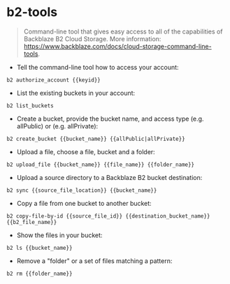 # b2-tools

> Command-line tool that gives easy access to all of the capabilities of Backblaze B2 Cloud Storage.
> More information: <https://www.backblaze.com/docs/cloud-storage-command-line-tools>.

- Tell the command-line tool how to access your account:

`b2 authorize_account {{keyid}}`

- List the existing buckets in your account:

`b2 list_buckets`

- Create a bucket, provide the bucket name, and access type (e.g. allPublic) or (e.g. allPrivate):

`b2 create_bucket {{bucket_name}} {{allPublic|allPrivate}}`

- Upload a file, choose a file, bucket and a folder:

`b2 upload_file {{bucket_name}} {{file_name}} {{folder_name}}`

- Upload a source directory to a Backblaze B2 bucket destination:

`b2 sync {{source_file_location}} {{bucket_name}}`

- Copy a file from one bucket to another bucket:

`b2 copy-file-by-id {{source_file_id}} {{destination_bucket_name}} {{b2_file_name}}`

- Show the files in your bucket:

`b2 ls {{bucket_name}}`

- Remove a "folder" or a set of files matching a pattern:

`b2 rm {{folder_name}}`
